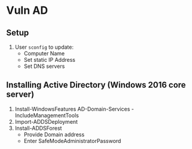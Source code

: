 # Vuln AD


## Setup
1. User `sconfig` to update:
    - Computer Name
    - Set static IP Address
    - Set DNS servers

## Installing Active Directory (Windows 2016 core server)
1. Install-WindowsFeatures AD-Domain-Services -IncludeManagementTools
2. Import-ADDSDeployment
3. Install-ADDSForest
    - Provide Domain address
    - Enter SafeModeAdministratorPassword